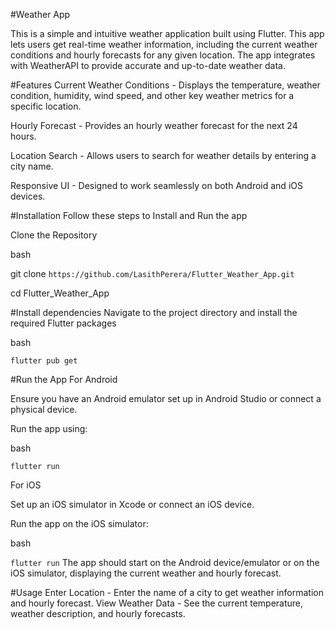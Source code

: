 #Weather App

This is a simple and intuitive weather application built using Flutter. This app lets users get real-time weather information, including the current weather conditions and hourly forecasts for any given location. The app integrates with WeatherAPI to provide accurate and up-to-date weather data.

#Features
Current Weather Conditions - Displays the temperature, weather condition, humidity, wind speed, and other key weather metrics for a specific location.

Hourly Forecast - Provides an hourly weather forecast for the next 24 hours.

Location Search - Allows users to search for weather details by entering a city name.

Responsive UI - Designed to work seamlessly on both Android and iOS devices.

#Installation
Follow these steps to Install and Run the app

Clone the Repository

bash

git clone ``https://github.com/LasithPerera/Flutter_Weather_App.git``

cd Flutter_Weather_App

#Install dependencies 
Navigate to the project directory and install the required Flutter packages

bash

``
flutter pub get
``

#Run the App
For Android

Ensure you have an Android emulator set up in Android Studio or connect a physical device.

Run the app using:

bash

``
flutter run
``

For iOS

Set up an iOS simulator in Xcode or connect an iOS device.

Run the app on the iOS simulator:

bash

``
flutter run
``
The app should start on the Android device/emulator or on the iOS simulator, displaying the current weather and hourly forecast. 

#Usage
Enter Location - Enter the name of a city to get weather information and hourly forecast.
View Weather Data - See the current temperature, weather description, and hourly forecasts.










